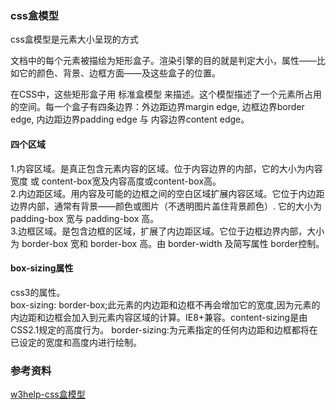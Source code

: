 ### css盒模型
css盒模型是元素大小呈现的方式  

文档中的每个元素被描绘为矩形盒子。渲染引擎的目的就是判定大小，属性——比如它的颜色、背景、边框方面——及这些盒子的位置。  

在CSS中，这些矩形盒子用 标准盒模型 来描述。这个模型描述了一个元素所占用的空间。每一个盒子有四条边界：外边距边界margin edge, 边框边界border edge, 内边距边界padding edge 与 内容边界content edge。   

#### 四个区域
1.内容区域。是真正包含元素内容的区域。位于内容边界的内部，它的大小为内容宽度 或 content-box宽及内容高度或content-box高。  
2.内边距区域。用内容及可能的边框之间的空白区域扩展内容区域。它位于内边距边界内部，通常有背景——颜色或图片（不透明图片盖住背景颜色）. 它的大小为 padding-box  宽与 padding-box 高。  
3.边框区域。是包含边框的区域，扩展了内边距区域。它位于边框边界内部，大小为 border-box  宽和 border-box 高。由 border-width 及简写属性 border控制。  

#### box-sizing属性
css3的属性。  
box-sizing: border-box;此元素的内边距和边框不再会增加它的宽度,因为元素的内边距和边框会加入到元素内容区域的计算。IE8+兼容。content-sizing是由CSS2.1规定的高度行为。
border-sizing:为元素指定的任何内边距和边框都将在已设定的宽度和高度内进行绘制。  


### 参考资料
[w3help-css盒模型](http://www.w3help.org/zh-cn/kb/006/)  